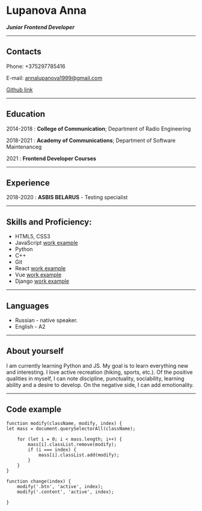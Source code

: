 Lupanova Anna
============

***Junior Frontend Developer***

----------------------------------------------------

Contacts
-----------


Phone: +375297785416

E-mail: annalupanova1999@gmail.com

[Github link](https://github.com/AnnaLupanova)

----------------------------------------------------

Education
-----------

2014-2018
:   **College of Communication**; Department of Radio Engineering

2018-2021
:   **Academy of Communications**; Department of Software Maintenanceg

2021
: **Frontend Developer Courses**

----------------------------------------------------

Experience
-----------
2018-2020
: **ASBIS BELARUS** - Testing specialist

----------------------------------------------------

Skills and Proficiency:
-----------
* HTML5, CSS3
* JavaScript [work example](https://github.com/AnnaLupanova/js-basic-toDoList/blob/master/kursach/js.js)
* Python
* C++
* Git
* React [work example](https://github.com/AnnaLupanova/diplom-tms-movie-app)
* Vue [work example](https://github.com/AnnaLupanova/online_shop_1)
* Django [work example](https://github.com/AnnaLupanova/Jesco_django)

----------------------------------------------------

Languages
-----------
* Russian - native speaker.
* English - A2

----------------------------------------------------

About yourself
-----------

I am currently learning Python and JS.
My goal is to learn everything new and interesting.
I love active recreation (hiking, sports, etc.). Of the positive qualities in myself, I can note discipline, punctuality, sociability, learning ability and a desire to develop. On the negative side, I can add emotionality.

----------------------------------------------------

Code example
-----------

```
function modify(className, modify, index) {
let mass = document.querySelectorAll(className);

    for (let i = 0; i < mass.length; i++) {
        mass[i].classList.remove(modify);
        if (i === index) {
            mass[i].classList.add(modify);
        }
    }
}

function change(index) {
    modify('.btn', 'active', index);
    modify('.content', 'active', index);

}

```